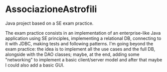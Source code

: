 # AssociazioneAstrofili
Java project based on a SE exam practice.

The exam practice consists in an implementation of an enterprise-like Java application using SE principles, implementing
a relational DB, connecting to it with JDBC, making tests and following patterns. I'm going beyond the exam practice:
the idea is to implement all the use cases and the full DB, alongside with the DAO classes; maybe, at the end, adding
some "networking" to implement a basic client/server model and after that maybe I could also add a basic GUI.
